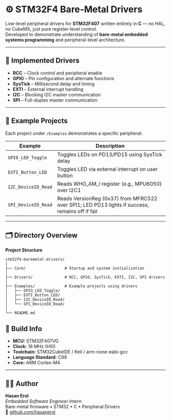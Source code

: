 # ⚙️ STM32F4 Bare-Metal Drivers

Low-level peripheral drivers for **STM32F407** written entirely in **C** — no HAL, no CubeMX, just pure register-level control.  
Developed to demonstrate understanding of **bare-metal embedded systems programming** and peripheral-level architecture.

---

## 🧩 Implemented Drivers
- **RCC** – Clock control and peripheral enable
- **GPIO** – Pin configuration and alternate functions
- **SysTick** – Millisecond delay and timing
- **EXTI** – External interrupt handling
- **I2C** – Blocking I2C master communication
- **SPI** – Full-duplex master communication

---

## 🧠 Example Projects
Each project under `/Examples` demonstrates a specific peripheral:

| Example | Description |
|----------|--------------|
| `GPIO_LED_Toggle` | Toggles LEDs on PD13/PD15 using SysTick delay |
| `EXTI_Button_LED` | Toggles LED via external interrupt on user button |
| `I2C_DeviceID_Read` | Reads WHO_AM_I register (e.g., MPU6050) over I2C1 |
| `SPI_DeviceID_Read` | Reads VersionReg (0x37) from MFRC522 over SPI1; LED PD13 lights if success, remains off if fail |

---

## 🗂 Directory Overview

**Project Structure**

```
stm32f4-baremetal-drivers/
│
├── Core/                 # Startup and system initialization
│
├── Drivers/              # RCC, GPIO, SysTick, EXTI, I2C, SPI drivers
│
├── Examples/             # Example projects using drivers
│   ├── GPIO_LED_Toggle/
│   ├── EXTI_Button_LED/
│   ├── I2C_DeviceID_Read/
│   └── SPI_DeviceID_Read/
│
└── README.md
```

## 🔧 Build Info
- **MCU:** STM32F407VG  
- **Clock:** 16 MHz (HSI)  
- **Toolchain:** STM32CubeIDE / Keil / arm-none-eabi-gcc  
- **Language Standard:** C99  
- **Core:** ARM Cortex-M4  

---

## 👨‍💻 Author
**Hasan Erol**  
*Embedded Software Engineer Intern*  
Bare-metal firmware • STM32 • C • Peripheral Drivers  
🔗 [github.com/hasanerol](https://github.com/hasanerol)
